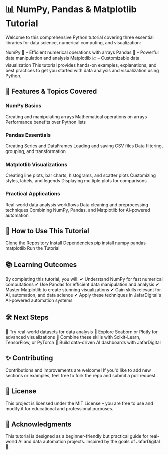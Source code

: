 # 📊 NumPy, Pandas & Matplotlib Tutorial
Welcome to this comprehensive Python tutorial covering three essential libraries for data science, numerical computing, and visualization:

NumPy 🧮 – Efficient numerical operations with arrays
Pandas 📑 – Powerful data manipulation and analysis
Matplotlib 📈 – Customizable data visualization
This tutorial provides hands-on examples, explanations, and best practices to get you started with data analysis and visualization using Python.

## 📌 Features & Topics Covered
### NumPy Basics
Creating and manipulating arrays
Mathematical operations on arrays
Performance benefits over Python lists

### Pandas Essentials
Creating Series and DataFrames
Loading and saving CSV files
Data filtering, grouping, and transformation

### Matplotlib Visualizations
Creating line plots, bar charts, histograms, and scatter plots
Customizing styles, labels, and legends
Displaying multiple plots for comparisons

### Practical Applications
Real-world data analysis workflows
Data cleaning and preprocessing techniques
Combining NumPy, Pandas, and Matplotlib for AI-powered automation

## 🚀 How to Use This Tutorial
Clone the Repository
Install Dependencies
  pip install numpy pandas matplotlib
Run the Tutorial

## 📚 Learning Outcomes
By completing this tutorial, you will: ✔ Understand NumPy for fast numerical computations
✔ Use Pandas for efficient data manipulation and analysis
✔ Master Matplotlib to create stunning visualizations
✔ Gain skills relevant for AI, automation, and data science
✔ Apply these techniques in JafarDigital's AI-powered automation systems

## 🛠 Next Steps
🔹 Try real-world datasets for data analysis
🔹 Explore Seaborn or Plotly for advanced visualizations
🔹 Combine these skills with Scikit-Learn, TensorFlow, or PyTorch
🔹 Build data-driven AI dashboards with JafarDigital

## ✨ Contributing
Contributions and improvements are welcome! If you'd like to add new sections or examples, feel free to fork the repo and submit a pull request.

## 📜 License
This project is licensed under the MIT License – you are free to use and modify it for educational and professional purposes.

## 🌟 Acknowledgments
This tutorial is designed as a beginner-friendly but practical guide for real-world AI and data automation projects. Inspired by the goals of JafarDigital 🚀.
